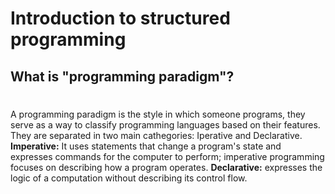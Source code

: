# Introduction to structured programming <h2>
## What is "programming paradigm"? <h1>
A programming paradigm is the style in which someone programs, they serve as a way to classify programming languages based on their features. They are separated in two main cathegories: Iperative and Declarative.
**Imperative:**
It uses statements that change a program's state and expresses commands for the computer to perform; imperative programming focuses on describing how a program operates.
**Declarative:**
expresses the logic of a computation without describing its control flow. 
